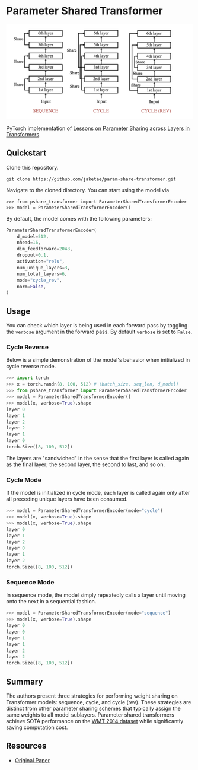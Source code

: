# Parameter Shared Transformer

<img src="./figure.png"></img>

PyTorch implementation of [Lessons on Parameter Sharing across Layers in Transformers](https://arxiv.org/abs/2104.06022v1).

## Quickstart

Clone this repository.

```
git clone https://github.com/jaketae/param-share-transformer.git
```

Navigate to the cloned directory. You can start using the model via

```
>>> from pshare_transformer import ParameterSharedTransformerEncoder
>>> model = ParameterSharedTransformerEncoder()
```

By default, the model comes with the following parameters:

```python
ParameterSharedTransformerEncoder(
    d_model=512,
    nhead=16,
    dim_feedforward=2048,
    dropout=0.1,
    activation="relu",
    num_unique_layers=3,
    num_total_layers=6,
    mode="cycle_rev",
    norm=False,
)
```

## Usage

You can check which layer is being used in each forward pass by toggling the `verbose` argument in the forward pass. By default `verbose` is set to `False`.

### Cycle Reverse

Below is a simple demonstration of the model's behavior when initialized in cycle reverse mode.

```python
>>> import torch
>>> x = torch.randn(8, 100, 512) # (batch_size, seq_len, d_model)
>>> from pshare_transformer import ParameterSharedTransformerEncoder
>>> model = ParameterSharedTransformerEncoder()
>>> model(x, verbose=True).shape
layer 0
layer 1
layer 2
layer 2
layer 1
layer 0
torch.Size([8, 100, 512])
```

The layers are "sandwiched" in the sense that the first layer is called again as the final layer; the second layer, the second to last, and so on.

### Cycle Mode

If the model is initialized in cycle mode, each layer is called again only after all preceding unique layers have been consumed.

```python
>>> model = ParameterSharedTransformerEncoder(mode="cycle")
>>> model(x, verbose=True).shape
>>> model(x, verbose=True).shape
layer 0
layer 1
layer 2
layer 0
layer 1
layer 2
torch.Size([8, 100, 512])
```

### Sequence Mode

In sequence mode, the model simply repeatedly calls a layer until moving onto the next in a sequential fashion.

```python
>>> model = ParameterSharedTransformerEncoder(mode="sequence")
>>> model(x, verbose=True).shape
layer 0
layer 0
layer 1
layer 1
layer 2
layer 2
torch.Size([8, 100, 512])
```

## Summary

The authors present three strategies for performing weight sharing on Transformer models: sequence, cycle, and cycle (rev). These strategies are distinct from other parameter sharing schemes that typically assign the same weights to all model sublayers. Parameter shared transformers achieve SOTA performance on the [WMT 2014 dataset](https://paperswithcode.com/dataset/wmt-2014) while significantly saving computation cost.

## Resources

- [Original Paper](https://arxiv.org/abs/2104.06022v1)
